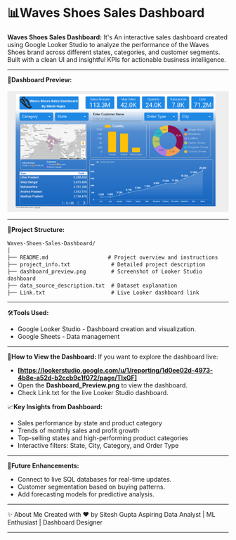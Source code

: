 # 📊Waves Shoes Sales Dashboard

**Waves Shoes Sales Dashboard:**
It's An interactive sales dashboard created using Google Looker Studio to analyze the performance of the Waves Shoes brand across different states, categories, and customer segments.
Built with a clean UI and insightful KPIs for actionable business intelligence.
__________________________________________________________________________________________________

🚀**Dashboard Preview:**
<p align="left"> <img src="Dashboard_Preview.png" alt="Dashboard Preview" width="700"/> </p>

__________________________________________________________________________________________________

📂**Project Structure:**
```
Waves-Shoes-Sales-Dashboard/
│
├── README.md                   # Project overview and instructions
├── project_info.txt             # Detailed project description
├── dashboard_preview.png        # Screenshot of Looker Studio dashboard
├── data_source_description.txt  # Dataset explanation
├── Link.txt                     # Live Looker dashboard link
```
__________________________________________________________________________________________________

🛠️**Tools Used:**
- Google Looker Studio - Dashboard creation and visualization.
- Google Sheets - Data management

__________________________________________________________________________________________________
🚀**How to View the Dashboard:**
If you want to explore the dashboard live:
- **[https://lookerstudio.google.com/u/1/reporting/1d0ee02d-4973-4b8e-a52d-b2ccb9c1f072/page/TlxGF]**  
- Open the **Dashboard_Preview.png** to view the dashboard.
- Check Link.txt for the live Looker Studio dashboard.

📈**Key Insights from Dashboard:**
- Sales performance by state and product category
- Trends of monthly sales and profit growth 
- Top-selling states and high-performing product categories
- Interactive filters: State, City, Category, and Order Type
__________________________________________________________________________________________________

🔮**Future Enhancements:**
- Connect to live SQL databases for real-time updates.
- Customer segmentation based on buying patterns.
- Add forecasting models for predictive analysis.
__________________________________________________________________________________________________
✨ About Me
Created with ❤️ by Sitesh Gupta
Aspiring Data Analyst | ML Enthusiast | Dashboard Designer
__________________________________________________________________________________________________
